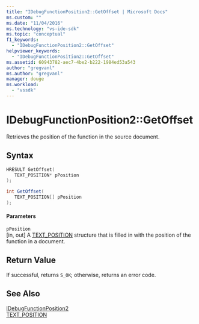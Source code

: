```yaml
---
title: "IDebugFunctionPosition2::GetOffset | Microsoft Docs"
ms.custom: ""
ms.date: "11/04/2016"
ms.technology: "vs-ide-sdk"
ms.topic: "conceptual"
f1_keywords: 
  - "IDebugFunctionPosition2::GetOffset"
helpviewer_keywords: 
  - "IDebugFunctionPosition2::GetOffset"
ms.assetid: 60943782-aec7-4be2-b222-1984ed53a543
author: "gregvanl"
ms.author: "gregvanl"
manager: douge
ms.workload: 
  - "vssdk"
---
```

# IDebugFunctionPosition2::GetOffset
Retrieves the position of the function in the source document.  
  
## Syntax  
  
```cpp  
HRESULT GetOffset(   
   TEXT_POSITION* pPosition  
);  
```  
  
```csharp  
int GetOffset(  
   TEXT_POSITION[] pPosition  
);  
```  
  
#### Parameters  
 `pPosition`  
 [in, out] A [TEXT_POSITION](../../../extensibility/debugger/reference/text-position.md) structure that is filled in with the position of the function in a document.  
  
## Return Value  
 If successful, returns `S_OK`; otherwise, returns an error code.  
  
## See Also  
 [IDebugFunctionPosition2](../../../extensibility/debugger/reference/idebugfunctionposition2.md)   
 [TEXT_POSITION](../../../extensibility/debugger/reference/text-position.md)